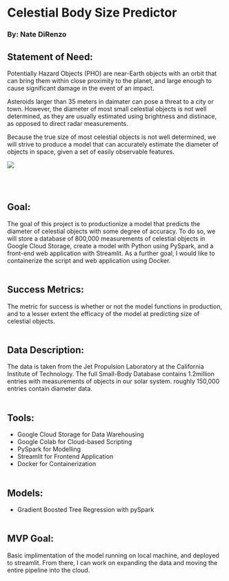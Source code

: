 # Celestial Body Size Predictor #
### By: Nate DiRenzo 

## Statement of Need:

Potentially Hazard Objects (PHO) are near-Earth objects with an orbit that can bring them within close proximity to the planet, and large enough to cause significant damage in the event of an impact.  

Asteroids larger than 35 meters in daimater can pose a threat to a city or town. However, the diameter of most small celestial objects is not well determined, as they are usually estimated using brightness and distinace, as opposed to direct radar measurements.  

Because the true size of most celestial objects is not well determined, we will strive to produce a model that can accurately estimate the diameter of objects in space, given a set of easily observable features.

![](https://media4.giphy.com/media/m9jAzUg9eXQh8RqgYd/giphy.gif?cid=ecf05e47tb25n1icg9in5nnk4ppw1vl4cf3av2lgzn36dzh6&rid=giphy.gif&ct=g)

<br></br>
## Goal:
The goal of this project is to productionize a model that predicts the diameter of celestial objects with some degree of accuracy. To do so, we will store a database of 800,000 measurements of celestial objects in Google Cloud Storage, create a model with Python using PySpark, and a front-end web application with Streamlit. As a further goal, I would like to containerize the script and web application using Docker.
<br></br>
## Success Metrics:
The metric for success is whether or not the model functions in production, and to a lesser extent the efficacy of the model at predicting size of celestial objects. 
<br></br>
## Data Description:
The data is taken from the Jet Propulsion Laboratory at the California Institute of Technology. The full Small-Body Database contains 1.2million entries with measurements of objects in our solar system. roughly 150,000 entries contain diameter data.
<br></br>
## Tools:
- Google Cloud Storage for Data Warehousing
- Google Colab for Cloud-based Scripting
- PySpark for Modelling
- Streamlit for Frontend Application
- Docker for Containerization
<br></br>
## Models:
- Gradient Boosted Tree Regression with pySpark
<br></br>
## MVP Goal:
Basic implimentation of the model running on local machine, and deployed to streamlit. From there, I can work on expanding the data and moving the entire pipeline into the cloud.
